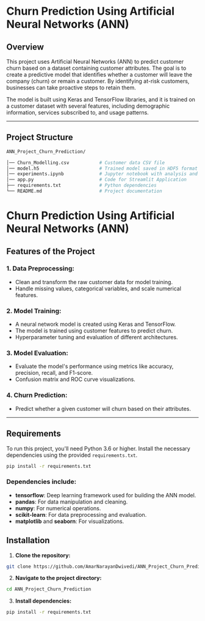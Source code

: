 # Churn Prediction Using Artificial Neural Networks (ANN)

## Overview

This project uses Artificial Neural Networks (ANN) to predict customer churn based on a dataset containing customer attributes. The goal is to create a predictive model that identifies whether a customer will leave the company (churn) or remain a customer. By identifying at-risk customers, businesses can take proactive steps to retain them.

The model is built using Keras and TensorFlow libraries, and it is trained on a customer dataset with several features, including demographic information, services subscribed to, and usage patterns.

---

## Project Structure

```bash
ANN_Project_Churn_Prediction/

│── Churn_Modelling.csv           # Customer data CSV file
│── model.h5                      # Trained model saved in HDF5 format
│── experiments.ipynb             # Jupyter notebook with analysis and model training
│── app.py                        # Code for Streamlit Application
├── requirements.txt              # Python dependencies
└── README.md                     # Project documentation
```
# Churn Prediction Using Artificial Neural Networks (ANN)

## Features of the Project

### 1. Data Preprocessing:
   - Clean and transform the raw customer data for model training.
   - Handle missing values, categorical variables, and scale numerical features.

### 2. Model Training:
   - A neural network model is created using Keras and TensorFlow.
   - The model is trained using customer features to predict churn.
   - Hyperparameter tuning and evaluation of different architectures.

### 3. Model Evaluation:
   - Evaluate the model's performance using metrics like accuracy, precision, recall, and F1-score.
   - Confusion matrix and ROC curve visualizations.

### 4. Churn Prediction:
   - Predict whether a given customer will churn based on their attributes.

---

## Requirements

To run this project, you'll need Python 3.6 or higher. Install the necessary dependencies using the provided `requirements.txt`.

```bash
pip install -r requirements.txt
```
### Dependencies include:

- **tensorflow**: Deep learning framework used for building the ANN model.
- **pandas**: For data manipulation and cleaning.
- **numpy**: For numerical operations.
- **scikit-learn**: For data preprocessing and evaluation.
- **matplotlib** and **seaborn**: For visualizations.

## Installation

1. **Clone the repository:**
```bash
git clone https://github.com/AmarNarayanDwivedi/ANN_Project_Churn_Prediction.git
```

2. **Navigate to the project directory:**
```bash
cd ANN_Project_Churn_Prediction
```

3. **Install dependencies:**
```bash
pip install -r requirements.txt
```



